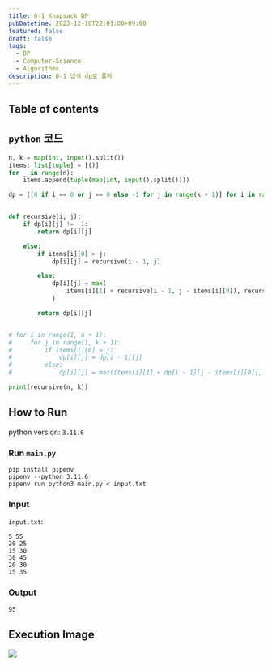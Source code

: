 ```yaml
---
title: 0-1 Knapsack DP
pubDatetime: 2023-12-10T22:01:00+09:00
featured: false
draft: false
tags:
  - DP
  - Computer-Science
  - Algorithms
description: 0-1 냅색 dp로 풀자
---
```


## Table of contents

## `python` 코드

```python
n, k = map(int, input().split())
items: list[tuple] = [()]
for _ in range(n):
    items.append(tuple(map(int, input().split())))

dp = [[0 if i == 0 or j == 0 else -1 for j in range(k + 1)] for i in range(n + 1)]


def recursive(i, j):
    if dp[i][j] != -1:
        return dp[i][j]

    else:
        if items[i][0] > j:
            dp[i][j] = recursive(i - 1, j)

        else:
            dp[i][j] = max(
                items[i][1] + recursive(i - 1, j - items[i][0]), recursive(i - 1, j)
            )

        return dp[i][j]


# for i in range(1, n + 1):
#     for j in range(1, k + 1):
#         if items[i][0] > j:
#             dp[i][j] = dp[i - 1][j]
#         else:
#             dp[i][j] = max(items[i][1] + dp[i - 1][j - items[i][0]], dp[i - 1][j])

print(recursive(n, k))

```

## How to Run

python version: `3.11.6`

### Run `main.py`

```
pip install pipenv
pipenv --python 3.11.6
pipenv run python3 main.py < input.txt
```

### Input

`input.txt`:

```
5 55
20 25
15 30
30 45
20 30
15 35
```

### Output

```zsh
95
```

## Execution Image

![](https://res.cloudinary.com/gyunseo-blog/image/upload/f_auto/v1702213378/image_okvrjx.png)
